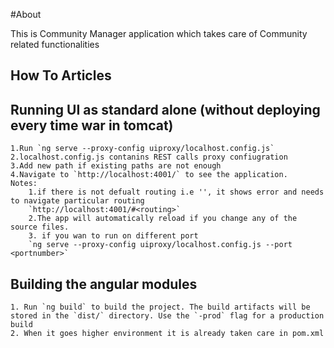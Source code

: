 #About 

This is Community Manager application which takes care of Community related functionalities


## How To Articles

## Running UI as standard alone (without deploying every time war in tomcat) 

	1.Run `ng serve --proxy-config uiproxy/localhost.config.js`
	2.localhost.config.js contanins REST calls proxy confiugration
	3.Add new path if existing paths are not enough
	4.Navigate to `http://localhost:4001/` to see the application. 
	Notes: 
		1.if there is not defualt routing i.e '', it shows error and needs to navigate particular routing 
		`http://localhost:4001/#<routing>` 
		2.The app will automatically reload if you change any of the source files.
		3. if you wan to run on different port 
		`ng serve --proxy-config uiproxy/localhost.config.js --port <portnumber>`

## Building the angular modules
	1. Run `ng build` to build the project. The build artifacts will be stored in the `dist/` directory. Use the `-prod` flag for a production build
	2. When it goes higher environment it is already taken care in pom.xml